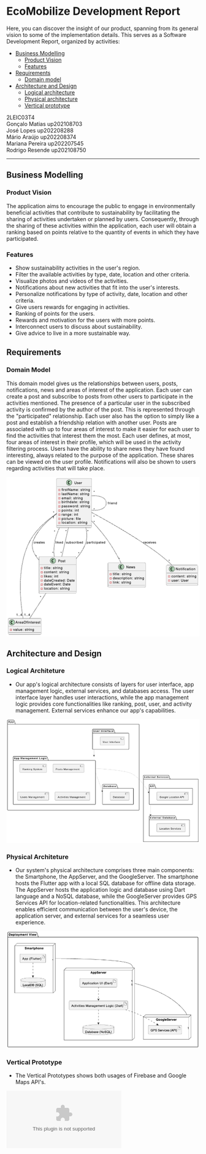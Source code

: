 # EcoMobilize Development Report

Here, you can discover the insight of our product, spanning from its general vision to some of the implementation details. This serves as a Software Development Report, organized by activities:

* [Business Modelling](#business-modelling)
    * [Product Vision](#Product-Vision)
    * [Features](#Features)
* [Requirements](#Requirements)
  * [Domain model](#Domain-model)
* [Architecture and Design](#Architecture-And-Design)
  * [Logical architecture](#Logical-Architecture)
  * [Physical architecture](#Physical-Architecture)
  * [Vertical prototype](#Vertical-Prototype)


2LEIC03T4\
Gonçalo Matias up202108703 \
José Lopes up202208288 \
Mário Araújo up202208374\
Mariana Pereira up202207545\
Rodrigo Resende up202108750

---

## Business Modelling

### Product Vision

The application aims to encourage the public to engage in environmentally beneficial activities that contribute to sustainability by facilitating the sharing of activities undertaken or planned by users. Consequently, through the sharing of these activities within the application, each user will obtain a ranking based on points relative to the quantity of events in which they have participated.

### Features

- Show sustainability activities in the user's region.
- Filter the available activities by type, date, location and other criteria.
- Visualize photos and videos of the activities.
- Notifications about new activities that fit into the user's interests.
- Personalize notifications by type of activity, date, location and other criteria.
- Give users rewards for engaging in activities.
- Ranking of points for the users.
- Rewards and motivation for the users with more points.
- Interconnect users to discuss about sustainability.
- Give advice to live in a more sustainable way. 


## Requirements

### Domain Model

This domain model gives us the relationships between users, posts, notifications, news  and areas of interest of the application.
Each user can create a post and subscribe to posts from other users to participate in the activities mentioned. The presence of a particular user in the subscribed activity is confirmed  by the author of the post. This is represented through the "participated" relationship. Each user also has the option to simply like a post and establish a friendship relation with another user.
Posts are associated with up to four areas of interest to make it easier for each user to find the activities that interest them the most. Each user defines, at most, four areas of interest in their profile, which will be used in the activity filtering process.
Users have the ability to share news they have found interesting, always related to the purpose of the application. These shares can be viewed on the user profile.
Notifications will also be shown to users regarding activities that will take place.

![Domain model](images/image.png)

## Architecture and Design

### Logical Architeture

* Our app's logical architecture consists of layers for user interface, app management logic, external services, and databases access. The user interface layer handles user interactions, while the app management logic provides core functionalities like ranking, post, user, and activity management. External services enhance our app's capabilities.

![Logical Architeture](images/imageAL.png)

### Physical Architeture

* Our system's physical architecture comprises three main components: the Smartphone, the AppServer, and the GoogleServer. The smartphone hosts the Flutter app with a local SQL database for offline data storage. The AppServer hosts the application logic and database using Dart language and a NoSQL database, while the GoogleServer provides GPS Services API for location-related functionalities. This architecture enables efficient communication between the user's device, the application server, and external services for a seamless user experience.

![Physical Architeture](images/imageAF.png)

### Vertical Prototype
 * The Vertical Prototypes shows both usages of Firebase and Google Maps API's.
 
![APK](APK/app-release.apk)

